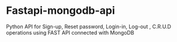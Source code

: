 # Fastapi-mongodb-api
Python API for Sign-up, Reset password, Login-in, Log-out , C.R.U.D operations using FAST API connected with MongoDB
